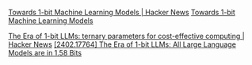 
[Towards 1-bit Machine Learning Models | Hacker News](https://news.ycombinator.com/item?id=39849644)
[Towards 1-bit Machine Learning Models](https://mobiusml.github.io/1bit_blog/)

[The Era of 1-bit LLMs: ternary parameters for cost-effective computing | Hacker News](https://news.ycombinator.com/item?id=39535800)
[[2402.17764] The Era of 1-bit LLMs: All Large Language Models are in 1.58 Bits](https://arxiv.org/abs/2402.17764)
